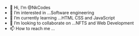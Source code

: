 - 👋 Hi, I’m @NkCodes
- 👀 I’m interested in ...Software engineering
- 🌱 I’m currently learning ...HTML CSS and JavaScript
- 💞️ I’m looking to collaborate on ...NFTS and Web Development
- 📫 How to reach me ...

<!---
Rengolion/Rengolion is a ✨ special ✨ repository because its `README.md` (this file) appears on your GitHub profile.
You can click the Preview link to take a look at your changes.
--->

